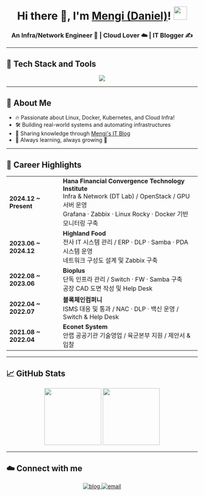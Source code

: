 <h1 align="center">
  Hi there 👋, I'm <a href="https://your-blog-link" target="_blank">Mengi (Daniel)</a>!
  <img src="https://media.giphy.com/media/hvRJCLFzcasrR4ia7z/giphy.gif" width="35px">
</h1>

<h3 align="center">An Infra/Network Engineer 🚀 | Cloud Lover ☁️ | IT Blogger ✍️</h3>

---

## 🧰 Tech Stack and Tools

<p align="center">
  <img src="https://skillicons.dev/icons?i=linux,docker,kubernetes,aws,azure,gcp,prometheus,grafana,terraform,git" />
</p>

---

## 🚀 About Me

- 🔥 Passionate about Linux, Docker, Kubernetes, and Cloud Infra!
- 🛠️ Building real-world systems and automating infrastructures
- 📖 Sharing knowledge through [Mengi's IT Blog](https://your-blog-link)
- 🎯 Always learning, always growing 🌱

---
## 💼 Career Highlights

<table align="center">
  <tr>
    <td><b>2024.12 ~ Present</b></td>
    <td><b>Hana Financial Convergence Technology Institute</b><br>
      Infra & Network (DT Lab) / OpenStack / GPU 서버 운영<br>
      Grafana · Zabbix · Linux Rocky · Docker 기반 모니터링 구축</td>
  </tr>
  <tr>
    <td><b>2023.06 ~ 2024.12</b></td>
    <td><b>Highland Food</b><br>
      전사 IT 시스템 관리 / ERP · DLP · Samba · PDA 시스템 운영<br>
      네트워크 구성도 설계 및 Zabbix 구축</td>
  </tr>
  <tr>
    <td><b>2022.08 ~ 2023.06</b></td>
    <td><b>Bioplus</b><br>
      단독 인프라 관리 / Switch · FW · Samba 구축<br>
      공장 CAD 도면 작성 및 Help Desk</td>
  </tr>
  <tr>
    <td><b>2022.04 ~ 2022.07</b></td>
    <td><b>블록체인컴퍼니</b><br>
      ISMS 대응 및 통과 / NAC · DLP · 백신 운영 / Switch & Help Desk</td>
  </tr>
  <tr>
    <td><b>2021.08 ~ 2022.04</b></td>
    <td><b>Econet System</b><br>
      안랩 공공기관 기술영업 / 육군본부 지원 / 제안서 & 입찰</td>
  </tr>
</table>

---

## 📈 GitHub Stats
<p align="center">
  <img src="https://github-readme-stats.vercel.app/api?username=Leemingi6901&show_icons=true&theme=radical"  height="150px"/>
  <img src="https://github-readme-streak-stats.herokuapp.com/?user=Leemingi6901&theme=radical"  height="150px"/>
</p>

---

## ☁️ Connect with me

<p align="center">
  <a href="[https://your-blog-link](https://leemingi6901.github.io/)" target="_blank">
    <img src="https://img.shields.io/badge/Blog-Mengi's_IT_Blog-blue?style=for-the-badge&logo=github" alt="blog" />
  </a>
  <a href="mailto:leemingi69012@gmail.com">
    <img src="https://img.shields.io/badge/Email-leemingi69012@gmail.com-red?style=for-the-badge&logo=gmail" alt="email" />
  </a>
</p>
